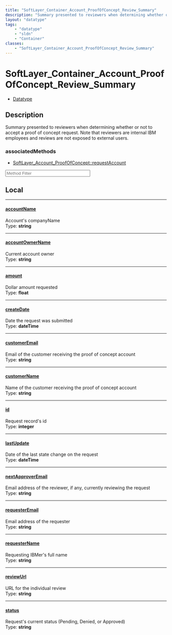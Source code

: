 ```yaml
---
title: "SoftLayer_Container_Account_ProofOfConcept_Review_Summary"
description: "Summary presented to reviewers when determining whether or not to accept a proof of concept request. Note that reviewers... "
layout: "datatype"
tags:
    - "datatype"
    - "sldn"
    - "Container"
classes:
    - "SoftLayer_Container_Account_ProofOfConcept_Review_Summary"
---
```


# SoftLayer_Container_Account_ProofOfConcept_Review_Summary
<div id='service-datatype'>
    <ul id='sldn-reference-tabs'>
        <li id='datatype'> <a href='/reference/datatypes/SoftLayer_Container_Account_ProofOfConcept_Review_Summary' >Datatype</a></li>
    </ul>
</div>

## Description 
Summary presented to reviewers when determining whether or not to accept a proof of concept request. Note that reviewers are internal IBM employees and reviews are not exposed to external users. 


### associatedMethods

*  [SoftLayer_Account_ProofOfConcept::requestAccount](/reference/services/SoftLayer_Account_ProofOfConcept/requestAccount )





<!-- Service Filer BEGIN -->
<div class="view-filters">
        <div class="clearfix">
            <div class="search-input-box">
                <input placeholder="Method Filter" onkeyup="titleSearch(inputId='prop-input', divId='properties', elementClass='prop-row')" 
                    type="text" id="prop-input" value="" size="30" maxlength="128" class="form-text">
            </div>
        </div>
</div>
<!-- Service Filer END -->

<div id="properties" class="content">
<div id="localProperties" class="prop-content" >

## Local
-----
[accountName]: #accountname
#### [accountName]
Account's companyName  
<span class="type-label">Type: </span>**string**

-----
[accountOwnerName]: #accountownername
#### [accountOwnerName]
Current account owner  
<span class="type-label">Type: </span>**string**

-----
[amount]: #amount
#### [amount]
Dollar amount requested  
<span class="type-label">Type: </span>**float**

-----
[createDate]: #createdate
#### [createDate]
Date the request was submitted  
<span class="type-label">Type: </span>**dateTime**

-----
[customerEmail]: #customeremail
#### [customerEmail]
Email of the customer receiving the proof of concept account  
<span class="type-label">Type: </span>**string**

-----
[customerName]: #customername
#### [customerName]
Name of the customer receiving the proof of concept account  
<span class="type-label">Type: </span>**string**

-----
[id]: #id
#### [id]
Request record's id  
<span class="type-label">Type: </span>**integer**

-----
[lastUpdate]: #lastupdate
#### [lastUpdate]
Date of the last state change on the request  
<span class="type-label">Type: </span>**dateTime**

-----
[nextApproverEmail]: #nextapproveremail
#### [nextApproverEmail]
Email address of the reviewer, if any, currently reviewing the request  
<span class="type-label">Type: </span>**string**

-----
[requesterEmail]: #requesteremail
#### [requesterEmail]
Email address of the requester  
<span class="type-label">Type: </span>**string**

-----
[requesterName]: #requestername
#### [requesterName]
Requesting IBMer's full name  
<span class="type-label">Type: </span>**string**

-----
[reviewUrl]: #reviewurl
#### [reviewUrl]
URL for the individual review  
<span class="type-label">Type: </span>**string**

-----
[status]: #status
#### [status]
Request's current status (Pending, Denied, or Approved)  
<span class="type-label">Type: </span>**string**

</div>
<!-- LOCAL PROPERTY END -->

</div>


